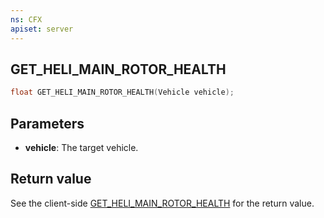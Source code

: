 ```yaml
---
ns: CFX
apiset: server
---
```

## GET_HELI_MAIN_ROTOR_HEALTH

```c
float GET_HELI_MAIN_ROTOR_HEALTH(Vehicle vehicle);
```


## Parameters
* **vehicle**: The target vehicle.

## Return value
See the client-side [GET_HELI_MAIN_ROTOR_HEALTH](https://docs.fivem.net/natives/?_0xE4CB7541F413D2C5) for the return value.